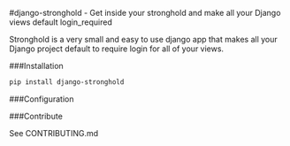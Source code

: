 #django-stronghold - Get inside your stronghold and make all your Django views default login_required 

Stronghold is a very small and easy to use django app that makes all your Django project default to require login for all of your views.


###Installation

```sh
pip install django-stronghold
```

###Configuration


###Contribute

See CONTRIBUTING.md
